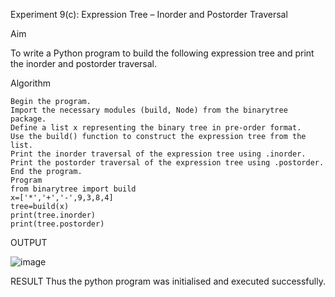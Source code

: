 Experiment 9(c): Expression Tree – Inorder and Postorder Traversal

Aim

To write a Python program to build the following expression tree and print the inorder and postorder traversal.

Algorithm
```
Begin the program.
Import the necessary modules (build, Node) from the binarytree package.
Define a list x representing the binary tree in pre-order format.
Use the build() function to construct the expression tree from the list.
Print the inorder traversal of the expression tree using .inorder.
Print the postorder traversal of the expression tree using .postorder.
End the program.
Program
from binarytree import build
x=['*','+','-',9,3,8,4]
tree=build(x)
print(tree.inorder)
print(tree.postorder)
```

OUTPUT

![image](https://github.com/user-attachments/assets/1d265dff-e39b-4a5f-8e03-24f76a09d886)


RESULT
Thus the python program was initialised and executed successfully.
